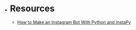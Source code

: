 - # Resources
	- [How to Make an Instagram Bot With Python and InstaPy](https://realpython.com/instagram-bot-python-instapy/)